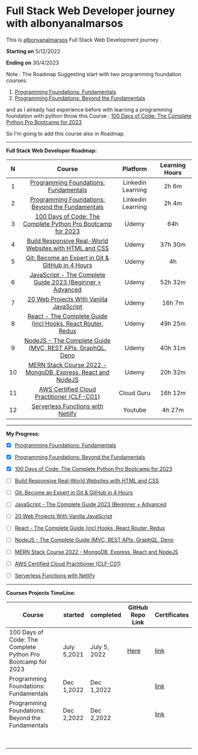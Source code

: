# Full Stack Web Developer journey with albonyanalmarsos 
This is [albonyanalmarsos](https://albonyanalmarsos.vercel.app/#subject) Full Stack Web Development journey .

**Starting on** 5/12/2022 

**Ending on** 30/4/2023

Note : The Roadmap Suggesting start with two programming foundation courses:

1. [Programming Foundations: Fundamentals](https://www.linkedin.com/learning/programming-foundations-fundamentals-3/the-fundamentals-of-programming?autoplay=true&contextUrn=urn%3Ali%3AlyndaLearningPath%3A56db2b643dd5596be4e4989b)
2. [Programming Foundations: Beyond the Fundamentals](https://www.linkedin.com/learning/programming-foundations-beyond-the-fundamentals/broadening-your-knowledge-of-programming-fundamentals?autoplay=true&contextUrn=urn%3Ali%3AlyndaLearningPath%3A56db2b643dd5596be4e4989b)

and as I already had experience before with learning a programming foundation with python throw this Course : [100 Days of Code: The Complete Python Pro Bootcamp for 2023](https://www.udemy.com/course/100-days-of-code/)

So I'm going to add this course also in Roadmap.

------

**Full Stack Web Developer Roadmap:**

|  N   |                            Course                            |     Platform      | Learning Hours |
| :--: | :----------------------------------------------------------: | :---------------: | :------------: |
|  1   | [Programming Foundations: Fundamentals](https://www.linkedin.com/learning/programming-foundations-fundamentals-3/the-fundamentals-of-programming?autoplay=true&contextUrn=urn%3Ali%3AlyndaLearningPath%3A56db2b643dd5596be4e4989b) | Linkedin Learning |     2h 6m      |
|  2   | [Programming Foundations: Beyond the Fundamentals](https://www.linkedin.com/learning/programming-foundations-beyond-the-fundamentals/broadening-your-knowledge-of-programming-fundamentals?autoplay=true&contextUrn=urn%3Ali%3AlyndaLearningPath%3A56db2b643dd5596be4e4989b) | Linkedin Learning |     2h 4m      |
|  3   | [100 Days of Code: The Complete Python Pro Bootcamp for 2023](https://www.udemy.com/course/100-days-of-code/) |       Udemy       |      64h       |
|  4   | [Build Responsive Real-World Websites with HTML and CSS](https://www.udemy.com/course/design-and-develop-a-killer-website-with-html5-and-css3/) |       Udemy       |    37h 30m     |
|  5   | [Git: Become an Expert in Git & GitHub in 4 Hours](https://www.udemy.com/course/git-expert-4-hours/) |       Udemy       |       4h       |
|  6   | [JavaScript - The Complete Guide 2023 (Beginner + Advanced](https://www.udemy.com/course/javascript-the-complete-guide-2020-beginner-advanced/) |       Udemy       |    52h 32m     |
|  7   | [20 Web Projects With Vanilla JavaScript](https://www.udemy.com/course/web-projects-with-vanilla-javascript/) |       Udemy       |     16h 7m     |
|  8   | [React - The Complete Guide (incl Hooks, React Router, Redux](https://www.udemy.com/course/react-the-complete-guide-incl-redux/) |       Udemy       |    49h 25m     |
|  9   | [NodeJS - The Complete Guide (MVC, REST APIs, GraphQL, Deno](https://www.udemy.com/course/nodejs-the-complete-guide/) |       Udemy       |    40h 31m     |
|  10  | [MERN Stack Course 2022 - MongoDB, Express, React and NodeJS](https://www.udemy.com/course/nodejs-the-complete-guide/) |       Udemy       |    20h 32m     |
|  11  | [AWS Certified Cloud Practitioner (CLF-C01)](https://acloud.guru/overview/aws--certified-cloud-practitioner) |    Cloud Guru     |    16h 12m     |
|  12  | [Serverless Functions with Netlify](https://www.youtube.com/watch?v=AfAZ33XjIBU&feature=youtu.be&ab_channel=CodingAddict) |      Youtube      |     4h 27m     |

------

**My Progress:**

- [x] [Programming Foundations: Fundamentals](https://www.linkedin.com/learning/programming-foundations-fundamentals-3/the-fundamentals-of-programming?autoplay=true&contextUrn=urn%3Ali%3AlyndaLearningPath%3A56db2b643dd5596be4e4989b)

- [x] [Programming Foundations: Beyond the Fundamentals](https://www.linkedin.com/learning/programming-foundations-beyond-the-fundamentals/broadening-your-knowledge-of-programming-fundamentals?autoplay=true&contextUrn=urn%3Ali%3AlyndaLearningPath%3A56db2b643dd5596be4e4989b)

- [x]  [100 Days of Code: The Complete Python Pro Bootcamp for 2023](https://www.udemy.com/course/100-days-of-code/)

- [ ] [Build Responsive Real-World Websites with HTML and CSS](https://www.udemy.com/course/design-and-develop-a-killer-website-with-html5-and-css3/)

- [ ] [Git: Become an Expert in Git & GitHub in 4 Hours](https://www.udemy.com/course/git-expert-4-hours/)

- [ ] [JavaScript - The Complete Guide 2023 (Beginner + Advanced](https://www.udemy.com/course/javascript-the-complete-guide-2020-beginner-advanced/)

- [ ] [20 Web Projects With Vanilla JavaScript](https://www.udemy.com/course/web-projects-with-vanilla-javascript/)

- [ ] [React - The Complete Guide (incl Hooks, React Router, Redux](https://www.udemy.com/course/react-the-complete-guide-incl-redux/)

- [ ] [NodeJS - The Complete Guide (MVC, REST APIs, GraphQL, Deno](https://www.udemy.com/course/nodejs-the-complete-guide/)

- [ ] [MERN Stack Course 2022 - MongoDB, Express, React and NodeJS](https://www.udemy.com/course/nodejs-the-complete-guide/)

- [ ] [AWS Certified Cloud Practitioner (CLF-C01)](https://acloud.guru/overview/aws--certified-cloud-practitioner)

- [ ] [Serverless Functions with Netlify](https://www.youtube.com/watch?v=AfAZ33XjIBU&feature=youtu.be&ab_channel=CodingAddict)

------

**Courses Projects TimeLine:**

| Course                                                      | started     | completed    | GitHub Repo Link                                             | Certificates                                                 |
| ----------------------------------------------------------- | ----------- | ------------ | ------------------------------------------------------------ | ------------------------------------------------------------ |
| 100 Days of Code: The Complete Python Pro Bootcamp for 2023 | July 5,2021 | July 5, 2022 | [Here](https://github.com/Shalabyelectronics/Learning-Python-Journey-/blob/main/README.md) | [link](https://www.udemy.com/certificate/UC-2c05b3c4-9d15-4b4e-b6f4-874af78f334c/) |
| Programming Foundations: Fundamentals                       | Dec 1,2022  | Dec 1,2022   |                                                              | [link](https://www.linkedin.com/learning/certificates/827ae47b547405fa7e60f19d8ad9424e1b154b8e51487ce8abb817fd02765381) |
| Programming Foundations: Beyond the Fundamentals            | Dec 2,2022  | Dec 2,2022   |                                                              | [link](https://www.linkedin.com/learning/certificates/d9ae977c47624b5d41e33e2a934e226a95c66659359d940236aa12706aa863c0) |
|                                                             |             |              |                                                              |                                                              |
|                                                             |             |              |                                                              |                                                              |
|                                                             |             |              |                                                              |                                                              |
|                                                             |             |              |                                                              |                                                              |
|                                                             |             |              |                                                              |                                                              |
|                                                             |             |              |                                                              |                                                              |
|                                                             |             |              |                                                              |                                                              |
|                                                             |             |              |                                                              |                                                              |

